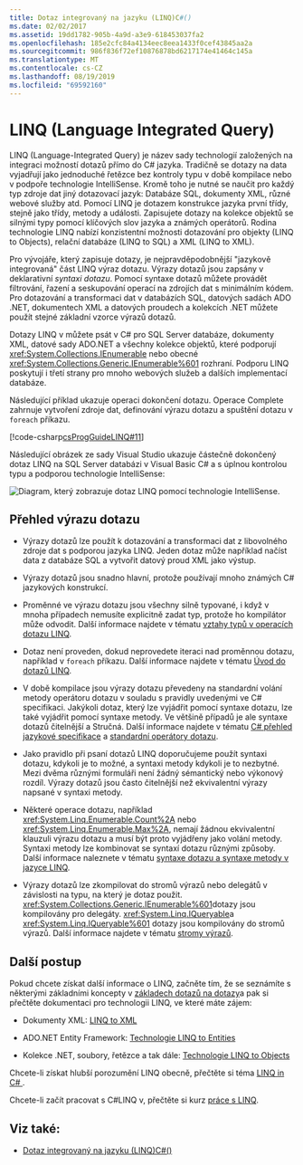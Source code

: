 ```yaml
---
title: Dotaz integrovaný na jazyku (LINQ)C#()
ms.date: 02/02/2017
ms.assetid: 19dd1782-905b-4a9d-a3e9-618453037fa2
ms.openlocfilehash: 185e2cfc84a4134eec8eea1433f0cef43845aa2a
ms.sourcegitcommit: 986f836f72ef10876878bd6217174e41464c145a
ms.translationtype: MT
ms.contentlocale: cs-CZ
ms.lasthandoff: 08/19/2019
ms.locfileid: "69592160"
---
```

# <a name="language-integrated-query-linq"></a>LINQ (Language Integrated Query)

LINQ (Language-Integrated Query) je název sady technologií založených na integraci možností dotazů přímo do C# jazyka. Tradičně se dotazy na data vyjadřují jako jednoduché řetězce bez kontroly typu v době kompilace nebo v podpoře technologie IntelliSense. Kromě toho je nutné se naučit pro každý typ zdroje dat jiný dotazovací jazyk: Databáze SQL, dokumenty XML, různé webové služby atd. Pomocí LINQ je dotazem konstrukce jazyka první třídy, stejně jako třídy, metody a události. Zapisujete dotazy na kolekce objektů se silnými typy pomocí klíčových slov jazyka a známých operátorů.  Rodina technologie LINQ nabízí konzistentní možnosti dotazování pro objekty (LINQ to Objects), relační databáze (LINQ to SQL) a XML (LINQ to XML).  

Pro vývojáře, který zapisuje dotazy, je nejpravděpodobnější "jazykově integrovaná" část LINQ výraz dotazu. Výrazy dotazů jsou zapsány v deklarativní *syntaxi dotazu*. Pomocí syntaxe dotazů můžete provádět filtrování, řazení a seskupování operací na zdrojích dat s minimálním kódem. Pro dotazování a transformaci dat v databázích SQL, datových sadách ADO .NET, dokumentech XML a datových proudech a kolekcích .NET můžete použít stejné základní vzorce výrazů dotazů.

Dotazy LINQ v můžete psát v C# pro SQL Server databáze, dokumenty XML, datové sady ADO.NET a všechny kolekce objektů, které podporují <xref:System.Collections.IEnumerable> nebo obecné <xref:System.Collections.Generic.IEnumerable%601> rozhraní. Podporu LINQ poskytují i třetí strany pro mnoho webových služeb a dalších implementací databáze.  

Následující příklad ukazuje operaci dokončení dotazu. Operace Complete zahrnuje vytvoření zdroje dat, definování výrazu dotazu a spuštění dotazu v `foreach` příkazu.

[!code-csharp[csProgGuideLINQ#11](../../../../../samples/snippets/csharp/concepts/linq/index_1.cs)]

 Následující obrázek ze sady Visual Studio ukazuje částečně dokončený dotaz LINQ na SQL Server databázi v Visual Basic C# a s úplnou kontrolou typu a podporou technologie IntelliSense:  
  
 ![Diagram, který zobrazuje dotaz LINQ pomocí technologie IntelliSense.](./media/introduction-to-linq/linq-query-intellisense.png)  
  
## <a name="query-expression-overview"></a>Přehled výrazu dotazu

- Výrazy dotazů lze použít k dotazování a transformaci dat z libovolného zdroje dat s podporou jazyka LINQ. Jeden dotaz může například načíst data z databáze SQL a vytvořit datový proud XML jako výstup.  
  
- Výrazy dotazů jsou snadno hlavní, protože používají mnoho známých C# jazykových konstrukcí.  
  
- Proměnné ve výrazu dotazu jsou všechny silně typované, i když v mnoha případech nemusíte explicitně zadat typ, protože ho kompilátor může odvodit. Další informace najdete v tématu [vztahy typů v operacích dotazu LINQ](type-relationships-in-linq-query-operations.md).  
  
- Dotaz není proveden, dokud neprovedete iteraci nad proměnnou dotazu, například v `foreach` příkazu. Další informace najdete v tématu [Úvod do dotazů LINQ](introduction-to-linq-queries.md).  
  
- V době kompilace jsou výrazy dotazu převedeny na standardní volání metody operátoru dotazu v souladu s pravidly uvedenými ve C# specifikaci. Jakýkoli dotaz, který lze vyjádřit pomocí syntaxe dotazu, lze také vyjádřit pomocí syntaxe metody. Ve většině případů je ale syntaxe dotazů čitelnější a Stručná. Další informace najdete v tématu [ C# přehled jazykové specifikace](~/_csharplang/spec/expressions.md#query-expressions) a [standardní operátory dotazu](standard-query-operators-overview.md).  
  
- Jako pravidlo při psaní dotazů LINQ doporučujeme použít syntaxi dotazu, kdykoli je to možné, a syntaxi metody kdykoli je to nezbytné. Mezi dvěma různými formuláři není žádný sémantický nebo výkonový rozdíl. Výrazy dotazů jsou často čitelnější než ekvivalentní výrazy napsané v syntaxi metody.  
  
- Některé operace dotazu, například <xref:System.Linq.Enumerable.Count%2A> nebo <xref:System.Linq.Enumerable.Max%2A>, nemají žádnou ekvivalentní klauzuli výrazu dotazu a musí být proto vyjádřeny jako volání metody. Syntaxi metody lze kombinovat se syntaxí dotazu různými způsoby. Další informace naleznete v tématu [syntaxe dotazu a syntaxe metody v jazyce LINQ](query-syntax-and-method-syntax-in-linq.md).  
  
- Výrazy dotazů lze zkompilovat do stromů výrazů nebo delegátů v závislosti na typu, na který je dotaz použit. <xref:System.Collections.Generic.IEnumerable%601>dotazy jsou kompilovány pro delegáty. <xref:System.Linq.IQueryable>a <xref:System.Linq.IQueryable%601> dotazy jsou kompilovány do stromů výrazů. Další informace najdete v tématu [stromy výrazů](../../../expression-trees.md).  

## <a name="next-steps"></a>Další postup

Pokud chcete získat další informace o LINQ, začněte tím, že se seznámíte s některými základními koncepty v [základech dotazů na dotazy](../../../linq/query-expression-basics.md)a pak si přečtěte dokumentaci pro technologii LINQ, ve které máte zájem:   
- Dokumenty XML: [LINQ to XML](linq-to-xml.md)  
  
- ADO.NET Entity Framework: [Technologie LINQ to Entities](../../../../framework/data/adonet/ef/language-reference/linq-to-entities.md)  
  
- Kolekce .NET, soubory, řetězce a tak dále: [Technologie LINQ to Objects](linq-to-objects.md)

Chcete-li získat hlubší porozumění LINQ obecně, přečtěte si téma [LINQ in C# ](../../../linq/linq-in-csharp.md).

Chcete-li začít pracovat s C#LINQ v, přečtěte si kurz [práce s LINQ](../../../tutorials/working-with-linq.md).

## <a name="see-also"></a>Viz také:

- [Dotaz integrovaný na jazyku (LINQ)C#()](./index.md)
